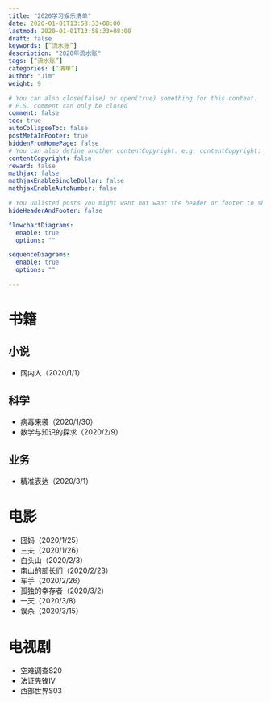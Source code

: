 ```yaml
---
title: "2020学习娱乐清单"
date: 2020-01-01T13:58:33+08:00
lastmod: 2020-01-01T13:58:33+08:00
draft: false
keywords: [“流水账”]
description: "2020年流水账"
tags: [“流水账”]
categories: [“清单”]
author: "Jim"
weight: 9

# You can also close(false) or open(true) something for this content.
# P.S. comment can only be closed
comment: false
toc: true
autoCollapseToc: false
postMetaInFooter: true
hiddenFromHomePage: false
# You can also define another contentCopyright. e.g. contentCopyright: "This is another copyright."
contentCopyright: false
reward: false
mathjax: false
mathjaxEnableSingleDollar: false
mathjaxEnableAutoNumber: false

# You unlisted posts you might want not want the header or footer to show
hideHeaderAndFooter: false

flowchartDiagrams:
  enable: true
  options: ""

sequenceDiagrams: 
  enable: true
  options: ""

---
```


<!--more-->

# 书籍

## 小说

- 网内人（2020/1/1）
  
## 科学

- 病毒来袭（2020/1/30）
- 数学与知识的探求（2020/2/9）

## 业务
- 精准表达（2020/3/1）

# 电影

- 囧妈（2020/1/25）
- 三夫（2020/1/26）
- 白头山（2020/2/3）
- 南山的部长们（2020/2/23）
- 车手（2020/2/26）
- 孤独的幸存者（2020/3/2）
- 一天（2020/3/8）
- 误杀（2020/3/15）

# 电视剧

- 空难调查S20
- 法证先锋IV
- 西部世界S03

